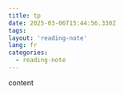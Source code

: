 ```yaml
---
title: tp
date: 2025-03-06T15:44:56.330Z
tags:
layout: 'reading-note'
lang: fr
categories: 
  - reading-note
---
```

content 